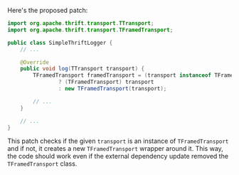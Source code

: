 Here's the proposed patch:

```java
import org.apache.thrift.transport.TTransport;
import org.apache.thrift.transport.TFramedTransport;

public class SimpleThriftLogger {
    // ...

    @Override
    public void log(TTransport transport) {
        TFramedTransport framedTransport = (transport instanceof TFramedTransport)
                ? (TFramedTransport) transport
                : new TFramedTransport(transport);

        // ...
    }

    // ...
}
```

This patch checks if the given `transport` is an instance of `TFramedTransport` and if not, it creates a new `TFramedTransport` wrapper around it. This way, the code should work even if the external dependency update removed the `TFramedTransport` class.